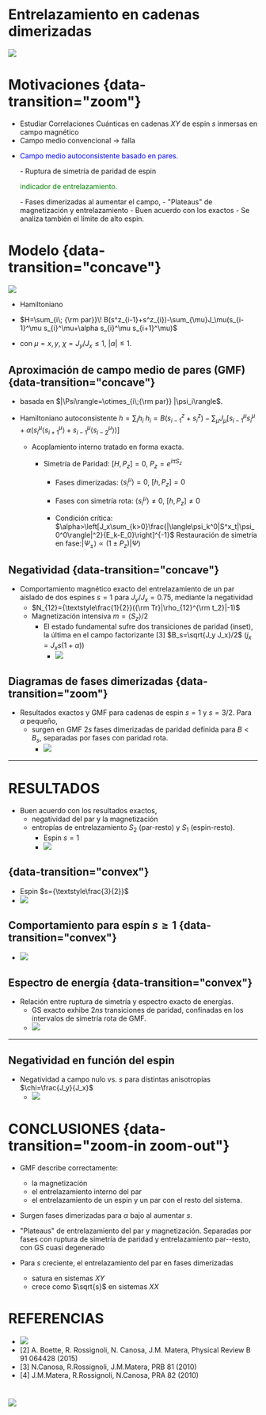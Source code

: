 # Entrelazamiento en cadenas dimerizadas

![](dim.gif)

# Motivaciones {data-transition="zoom"}

- Estudiar Correlaciones Cuánticas en cadenas $XY$ de espin $s$ inmersas en campo magnético
- Campo medio convencional $\rightarrow$ falla
- <p style="color: blue"> Campo medio autoconsistente basado en pares. </p>
    - Ruptura de simetría de paridad de espin <p style="color: green"> indicador de entrelazamiento. </p>
    - Fases dimerizadas al aumentar el campo,
    - "Plateaus" de magnetización y entrelazamiento
    - Buen acuerdo con los exactos
    - Se analiza también el límite de alto espin.

# Modelo {data-transition="concave"}



![](fig1a.svg)

- Hamiltoniano

* $H=\sum_{i\; {\rm par}}\! B(s^z_{i-1}+s^z_{i})-\sum_{\mu}J_\mu(s_{i-1}^\mu s_{i}^\mu+\alpha s_{i}^\mu s_{i+1}^\mu)$

- con $\mu=x,y$, $\chi=J_y/J_x\leq 1$, $|\alpha|\leq 1$.


## Aproximación de campo medio de pares (GMF) {data-transition="concave"}

 - basada en $|\Psi\rangle=\otimes_{i\;{\rm par}} |\psi_i\rangle$.
 - Hamiltoniano autoconsistente $h=\sum_i h_i$
$h_i=B(s^z_{i-1}+s^z_{i})-\sum_{\mu}J_\mu[s_{i-1}^\mu s_{i}^\mu+\alpha(s_{i}^\mu \langle s_{i+1}^\mu\rangle+s_{i-1}^\mu\langle s_{i-2}^\mu\rangle)]$

    * Acoplamiento interno tratado en forma exacta.

      - Simetría de Paridad:  $[H,P_z]=0$,  $P_z=e^{i\pi S_z}$

        - Fases dimerizadas:  $\langle s_i^\mu\rangle=0$, $[h,P_z]=0$

        - Fases con simetría rota: $\langle s_i^\mu\rangle\neq 0$, $[h,P_z]\neq 0$

        - Condición crítica: $\alpha>\left[J_x\sum_{k>0}\frac{|\langle\psi_k^0|S^x_t|\psi_0^0\rangle|^2}{E_k-E_0}\right]^{-1}$  Restauración de simetría en fase:$|\Psi_{\pm}\rangle\propto(1\pm P_z)|\Psi\rangle$

## Negatividad {data-transition="concave"}

- Comportamiento magnético exacto del entrelazamiento de un par aislado de dos espines $s=1$ para $J_y/J_x=0.75$, mediante la negatividad
  - $N_{12}={\textstyle\frac{1}{2}}({\rm Tr}|\rho_{12}^{\rm t_2}|-1)$
  - Magnetización intensiva $m=\langle S_z\rangle/2$
     - El estado fundamental sufre dos transiciones de paridad (inset), la última en el campo factorizante [3] $B_s=\sqrt{J_y J_x}/2$ ($j_x=J_x s(1+\alpha)$)
        - ![](fig1.svg)

## Diagramas de fases dimerizadas  {data-transition="zoom"}

- Resultados exactos y GMF para cadenas de espin $s=1$ y $s=3/2$. Para $\alpha$ pequeño,
    - surgen en GMF $2s$ fases dimerizadas de paridad definida para $B<B_s$, separadas por fases con paridad rota.
        - ![](fig25.svg)
-------

# RESULTADOS

- Buen acuerdo con los resultados exactos,
  - negatividad del par y la magnetización
  - entropías de entrelazamiento $S_2$ (par-resto) y $S_1$ (espin-resto).
    - Espin $s=1$
    - ![](fig3.svg)

## {data-transition="convex"}

- Espin $s={\textstyle\frac{3}{2}}$
- ![](fig6.svg)

## Comportamiento para espín $s\ge 1$  {data-transition="convex"}

- ![](fig7a.svg)


## Espectro de energía {data-transition="convex"}

- Relación entre ruptura de simetría y espectro exacto de energías.
  - GS exacto exhibe $2ns$ transiciones de paridad, confinadas en los intervalos de simetría rota de GMF.
  - ![](fig4.svg)
---

## Negatividad en función del espin
- Negatividad a campo nulo vs. $s$ para distintas anisotropías $\chi=\frac{J_y}{J_x}$
  - ![](fig8.svg)

# CONCLUSIONES {data-transition="zoom-in zoom-out"}
- GMF describe correctamente:
  - la magnetización
  - el entrelazamiento interno del par
  - el entrelazamiento  de un espin y un par con el resto del sistema.

- Surgen fases dimerizadas para $\alpha$ bajo al aumentar $s$.
- "Plateaus" de entrelazamiento del par y magnetización.
Separadas por fases con ruptura de simetría de paridad y entrelazamiento par--resto, con GS cuasi degenerado

- Para $s$ creciente, el entrelazamiento del par en fases dimerizadas
    *  satura en sistemas $XY$
    *  crece como $\sqrt{s}$ en sistemas $XX$

#	REFERENCIAS
- ![](PRB1.png)
- $[2]$ A. Boette, R. Rossignoli, N. Canosa, J.M. Matera, Physical Review B 91 064428 (2015)
- $[3]$ N.Canosa, R.Rossignoli, J.M.Matera, PRB 81 (2010)
- $[4]$ J.M.Matera, R.Rossignoli, N.Canosa, PRA 82 (2010)

# <a href="../Portada2.svg#3">![](../home.png)</a>


